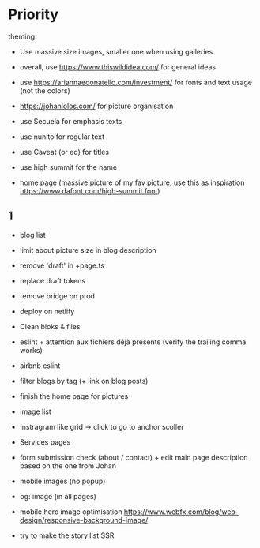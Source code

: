 # Priority

theming:

- Use massive size images, smaller one when using galleries

- overall, use https://www.thiswildidea.com/ for general ideas
- use https://ariannaedonatello.com/investment/ for fonts and text usage (not the colors)
- https://johanlolos.com/ for picture organisation
- use Secuela for emphasis texts
- use nunito for regular text
- use Caveat (or eq) for titles
- use high summit for the name
- home page (massive picture of my fav picture, use this as inspiration https://www.dafont.com/high-summit.font)

## 1

- blog list
- limit about picture size in blog description

- remove 'draft' in +page.ts
- replace draft tokens
- remove bridge on prod
- deploy on netlify
- Clean bloks & files
- eslint + attention aux fichiers déjà présents (verify the trailing comma works)
- airbnb eslint

- filter blogs by tag (+ link on blog posts)
- finish the home page for pictures
- image list
- Instragram like grid -> click to go to anchor scoller
- Services pages
- form submission check (about / contact) + edit main page description based on the one from Johan

- mobile images (no popup)
- og: image (in all pages)
- mobile hero image optimisation https://www.webfx.com/blog/web-design/responsive-background-image/
- try to make the story list SSR
